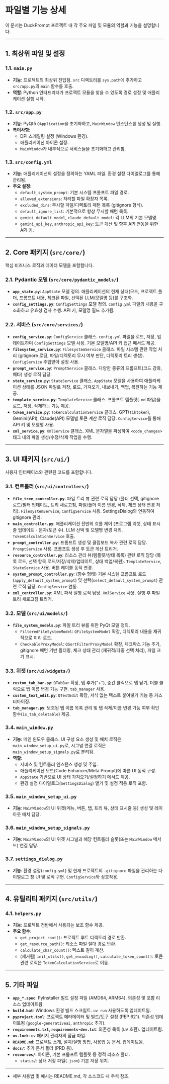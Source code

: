 # 파일별 기능 상세

이 문서는 DuckPrompt 프로젝트 내 각 주요 파일 및 모듈의 역할과 기능을 설명합니다.

---

## 1. 최상위 파일 및 설정

### 1.1. `main.py`

- **기능**: 프로젝트의 최상위 진입점. `src` 디렉토리를 `sys.path`에 추가하고 `src/app.py`의 `main` 함수를 호출.
- **역할**: Python 인터프리터가 프로젝트 모듈을 찾을 수 있도록 경로 설정 및 애플리케이션 실행 시작.

### 1.2. `src/app.py`

- **기능**: PyQt5 `QApplication`을 초기화하고, `MainWindow` 인스턴스를 생성 및 실행.
- **특이사항**:
  - DPI 스케일링 설정 (Windows 환경).
  - 애플리케이션 아이콘 설정.
  - `MainWindow`가 내부적으로 서비스들을 초기화하고 관리함.

### 1.3. `src/config.yml`

- **기능**: 애플리케이션의 설정을 정의하는 YAML 파일. 환경 설정 다이얼로그를 통해 관리됨.
- **주요 설정**:
  - `default_system_prompt`: 기본 시스템 프롬프트 파일 경로.
  - `allowed_extensions`: 처리할 파일 확장자 목록.
  - `excluded_dirs`: 무시할 파일/디렉토리 패턴 목록 (gitignore 형식).
  - `default_ignore_list`: 기본적으로 항상 무시할 패턴 목록.
  - `gemini_default_model`, `claude_default_model`: 각 LLM의 기본 모델명.
  - `gemini_api_key`, `anthropic_api_key`: 토큰 계산 및 향후 API 연동을 위한 API 키.

---

## 2. Core 패키지 (`src/core/`)

핵심 비즈니스 로직과 데이터 모델을 포함합니다.

### 2.1. Pydantic 모델 (`src/core/pydantic_models/`)

- **`app_state.py`**: `AppState` 모델 정의. 애플리케이션의 현재 상태(모드, 프로젝트 폴더, 프롬프트 내용, 체크된 파일, 선택된 LLM/모델명 등)를 구조화.
- **`config_settings.py`**: `ConfigSettings` 모델 정의. `config.yml` 파일의 내용을 구조화하고 유효성 검사 수행. API 키, 모델명 필드 추가됨.

### 2.2. 서비스 (`src/core/services/`)

- **`config_service.py`**: `ConfigService` 클래스. `config.yml` 파일을 로드, 저장, 업데이트하며 `ConfigSettings` 모델 사용. 기본 모델명/API 키 접근 메서드 제공.
- **`filesystem_service.py`**: `FilesystemService` 클래스. 파일 시스템 관련 작업 처리 (gitignore 로딩, 파일/디렉토리 무시 여부 판단, 디렉토리 트리 생성). `ConfigService` 주입받아 설정 사용.
- **`prompt_service.py`**: `PromptService` 클래스. 다양한 종류의 프롬프트(코드 강화, 메타) 생성 로직 담당.
- **`state_service.py`**: `StateService` 클래스. `AppState` 모델을 사용하여 애플리케이션 상태를 JSON 파일로 저장, 로드, 가져오기, 내보내기, 백업, 복원하는 기능 제공.
- **`template_service.py`**: `TemplateService` 클래스. 프롬프트 템플릿(`.md` 파일)을 로드, 저장, 삭제하는 기능 제공.
- **`token_service.py`**: `TokenCalculationService` 클래스. GPT(`tiktoken`), Gemini(API), Claude(API) 모델별 토큰 계산 로직 담당. `ConfigService`를 통해 API 키 및 모델명 사용.
- **`xml_service.py`**: `XmlService` 클래스. XML 문자열을 파싱하여 `<code_changes>` 태그 내의 파일 생성/수정/삭제 작업을 수행.

---

## 3. UI 패키지 (`src/ui/`)

사용자 인터페이스와 관련된 코드를 포함합니다.

### 3.1. 컨트롤러 (`src/ui/controllers/`)

- **`file_tree_controller.py`**: 파일 트리 뷰 관련 로직 담당 (폴더 선택, gitignore 로드/필터 업데이트, 트리 새로고침, 파일/폴더 이름 변경, 삭제, 체크 상태 변경 처리). `FilesystemService`, `ConfigService` 사용. SettingsDialog와 연동하여 gitignore 관리.
- **`main_controller.py`**: 애플리케이션 전반의 흐름 제어 (프로그램 리셋, 상태 표시줄 업데이트 - 문자/토큰 수). LLM 선택 및 모델명 변경 처리, `TokenCalculationService` 호출.
- **`prompt_controller.py`**: 프롬프트 생성 및 클립보드 복사 관련 로직 담당. `PromptService` 사용. 프롬프트 생성 후 토큰 계산 트리거.
- **`resource_controller.py`**: 리소스 관리 뷰(템플릿/상태 목록) 관련 로직 담당 (목록 로드, 선택 항목 로드/저장/삭제/업데이트, 상태 백업/복원). `TemplateService`, `StateService` 사용. 버튼 레이블 동적 변경.
- **`system_prompt_controller.py`**: (함수 형태) 기본 시스템 프롬프트 로드(`apply_default_system_prompt`) 및 선택(`select_default_system_prompt`) 관련 로직 담당. `ConfigService` 연동.
- **`xml_controller.py`**: XML 파서 실행 로직 담당. `XmlService` 사용. 실행 후 파일 트리 새로고침 트리거.

### 3.2. 모델 (`src/ui/models/`)

- **`file_system_models.py`**: 파일 트리 뷰를 위한 PyQt 모델 정의.
  - `FilteredFileSystemModel`: `QFileSystemModel` 확장, 디렉토리 내용을 재귀적으로 미리 로드.
  - `CheckableProxyModel`: `QSortFilterProxyModel` 확장, 체크박스 기능 추가, gitignore 패턴 기반 필터링, 체크 상태 관리 (재귀적/다중 선택 처리), 파일 크기 표시.

### 3.3. 위젯 (`src/ui/widgets/`)

- **`custom_tab_bar.py`**: `QTabBar` 확장, 탭 추가("+"), 중간 클릭으로 탭 닫기, 더블 클릭으로 탭 이름 변경 기능 구현. `tab_manager` 사용.
- **`custom_text_edit.py`**: `QTextEdit` 확장, 서식 없는 텍스트 붙여넣기 기능 등 커스터마이징.
- **`tab_manager.py`**: 보호된 탭 이름 목록 관리 및 탭 삭제/이름 변경 가능 여부 확인 함수(`is_tab_deletable`) 제공.

### 3.4. `main_window.py`

- **기능**: 메인 윈도우 클래스. UI 구성 요소 생성 및 배치 로직은 `main_window_setup_ui.py`로, 시그널 연결 로직은 `main_window_setup_signals.py`로 분리됨.
- **역할**:
  - 서비스 및 컨트롤러 인스턴스 생성 및 주입.
  - 애플리케이션 모드(Code Enhancer/Meta Prompt)에 따른 UI 동적 구성.
  - `AppState` 기반으로 UI 상태 가져오기/설정하기 메서드 제공.
  - 환경 설정 다이얼로그(`SettingsDialog`) 열기 및 설정 적용 로직 포함.

### 3.5. `main_window_setup_ui.py`

- **기능**: `MainWindow`의 UI 위젯(메뉴, 버튼, 탭, 트리 뷰, 상태 표시줄 등) 생성 및 레이아웃 배치 담당.

### 3.6. `main_window_setup_signals.py`

- **기능**: `MainWindow`의 UI 위젯 시그널과 해당 컨트롤러 슬롯(또는 `MainWindow` 메서드) 연결 담당.

### 3.7. `settings_dialog.py`

- **기능**: 환경 설정(`config.yml`) 및 현재 프로젝트의 `.gitignore` 파일을 관리하는 다이얼로그 창 UI 및 로직 구현. `ConfigService`와 상호작용.

---

## 4. 유틸리티 패키지 (`src/utils/`)

### 4.1. `helpers.py`

- **기능**: 프로젝트 전반에서 사용되는 보조 함수 제공.
- **주요 함수**:
  - `get_project_root()`: 프로젝트 루트 디렉토리 경로 반환.
  - `get_resource_path()`: 리소스 파일 절대 경로 반환.
  - `calculate_char_count()`: 텍스트 길이 계산.
  - (제거됨) `init_utils()`, `get_encoding()`, `calculate_token_count()`: 토큰 관련 로직은 `TokenCalculationService`로 이동.

---

## 5. 기타 파일

- **`app_*.spec`**: PyInstaller 빌드 설정 파일 (AMD64, ARM64). 의존성 및 포함 리소스 업데이트됨.
- **`build.bat`**: Windows 환경 빌드 스크립트. `uv run` 사용하도록 업데이트됨.
- **`pyproject.toml`**: 프로젝트 메타데이터 및 빌드/도구 설정 (PEP 621). 의존성 업데이트됨 (`google-generativeai`, `anthropic` 추가).
- **`requirements.txt`, `requirements-dev.txt`**: 의존성 목록 (uv 호환). 업데이트됨.
- **`uv.lock`**: `uv` 패키지 관리자의 잠금 파일.
- **`README.md`**: 프로젝트 소개, 설치/실행 방법, 사용법 등 문서. 업데이트됨.
- **`docs/`**: 추가 문서 폴더 (PRD 등).
- **`resources/`**: 아이콘, 기본 프롬프트 템플릿 등 정적 리소스 폴더.
  - `status/`: 상태 저장 파일(`.json`) 기본 저장 위치.

---

- 세부 사용법 및 예시는 README.md, 각 소스코드 내 주석 참조.
